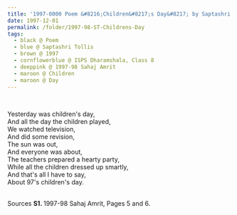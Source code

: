 ```yaml
---
title: '1997-0000 Poem &#8216;Children&#8217;s Day&#8217; by Saptashri Tollis, ISPS Dharamshala, Class 8 from 1997-98 Sahaj Amrit, Pages 5 and 6'
date: 1997-12-01
permalink: /folder/1997-98-ST-Childrens-Day
tags:
  - black @ Poem
  - blue @ Saptashri Tollis
  - brown @ 1997
  - cornflowerblue @ ISPS Dharamshala, Class 8
  - deeppink @ 1997-98 Sahaj Amrit
  - maroon @ Children
  - maroon @ Day  
---
```


<br>

<p>
Yesterday was children's day,<br>
And all the day the children played,<br>
We watched television,<br>
And did some revision,<br>
The sun was out,<br>
And everyone was about,<br>
The teachers prepared a hearty party,<br>
While all the children dressed up smartly,<br>
And that's all I have to say,<br>
About 97's children's day.
</p>

<br>

<wave-list>
<list-title color="DarkSeaGreen" width="40">Sources</list-title>
  <list-item color="BlanchedAlmond"  width="280"><b>S1. </b> 1997-98 Sahaj Amrit, Pages 5 and 6.</list-item>
</wave-list>